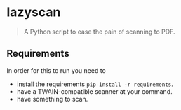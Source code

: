 # lazyscan
> A Python script to ease the pain of scanning to PDF.

## Requirements 

In order for this to run you need to 

* install the requirements `pip install -r requirements`.
* have a TWAIN-compatible scanner at your command. 
* have something to scan.


